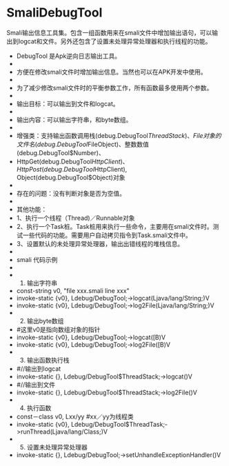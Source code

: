 SmaliDebugTool
==============

Smali输出信息工具集。包含一组函数用来在smali文件中增加输出语句，可以输出到logcat和文件。另外还包含了设置未处理异常处理器和执行线程的功能。

* DebugTool 是Apk逆向日志输出工具。
 * 
 * 方便在修改smali文件时增加输出信息。当然也可以在APK开发中使用。
 * 
 * 为了减少修改smali文件时的平衡参数工作，所有函数最多使用两个参数。
 * 
 * 输出目标：可以输出到文件和logcat。
 * 
 * 输出内容：可以输出字符串，和byte数组。
 * 
 * 增强类：支持输出函数调用栈(debug.DebugTool$ThreadStack)、File对象的文件名(debug.DebugTool$FileObject)、整数数值(debug.DebugTool$Number)、
 * HttpGet(debug.DebugTool$HttpClient)、HttpPost(debug.DebugTool$HttpClient), Object(debug.DebugTool$Object)对象
 * 
 * 存在的问题：没有判断对象是否为空值。
 * 
 * 其他功能：
 * 1、执行一个线程（Thread)／Runnable对象
 * 2、执行一个Task桩。Task桩用来执行一些命令，主要用在smali文件时。测试一些代码的功能。需要用户自动拷贝指令到Task.smali文件中。
 * 3、设置默认的未处理异常处理器，输出出错线程的堆栈信息。
 * 
 * smali 代码示例
 * 
 * 1. 输出字符串
 *    const-string v0, "file xxx.smali line xxx"
 *    invoke-static {v0}, Ldebug/DebugTool;->logcat(Ljava/lang/String;)V
 *    invoke-static {v0}, Ldebug/DebugTool;->log2File(Ljava/lang/String;)V
 * 2. 输出byte数组
 * 	  #这里v0是指向数组对象的指针	
 * 	  invoke-static {v0}, Ldebug/DebugTool;->logcat([B)V
 *    invoke-static {v0}, Ldebug/DebugTool;->log2File([B)V
 * 3. 输出函数执行栈
 * 	  #//输出到logcat
 *    invoke-static {}, Ldebug/DebugTool$ThreadStack;->logcat()V
 *    #//输出到文件
 *    invoke-static {}, Ldebug/DebugTool$ThreadStack;->log2File()V
 * 4. 执行函数
 *    const－class v0, Lxx/yy  #xx／yy为线程类
 *    invoke-static {v0}, Ldebug/DebugTool$ThreadTask;->runThread(Ljava/lang/Class;)V
 * 5. 设置未处理异常处理器
 * 	  invoke-static {}, Ldebug/DebugTool;->setUnhandleExceptionHandler()V
